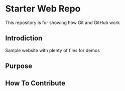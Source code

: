 # Starter Web Repo

This repository is for showing how Git and GitHub work

## Introdiction

Sample website with plenty of files for demos

## Purpose

## How To Contribute